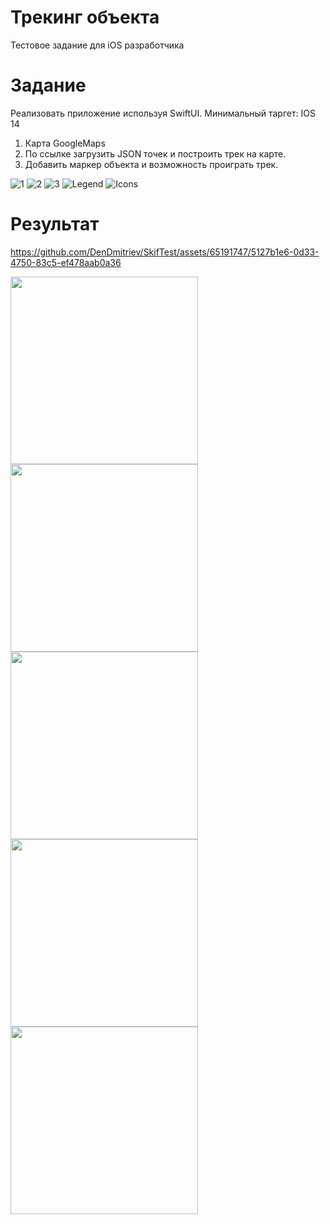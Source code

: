 # Трекинг объекта
Тестовое задание для iOS разработчика

# Задание
Реализовать приложение используя SwiftUI. Минимальный таргет: IOS 14

1. Карта GoogleMaps
2. По ссылке загрузить JSON точек и построить трек на карте.
3. Добавить маркер объекта и возможность проиграть трек.

![1](https://github.com/DenDmitriev/SkifTest/assets/65191747/812a82c3-2380-4366-9330-02e75a7e78fb)
![2](https://github.com/DenDmitriev/SkifTest/assets/65191747/88427657-9f9f-4cff-bd18-a0ce6f40bee1)
![3](https://github.com/DenDmitriev/SkifTest/assets/65191747/321aa792-2223-494b-af54-620c32d124d8)
![Legend](https://github.com/DenDmitriev/SkifTest/assets/65191747/42507ba0-6134-4948-828b-5b9ee0decb41)
![Icons](https://github.com/DenDmitriev/SkifTest/assets/65191747/6dab3d4f-67e5-4e5c-b001-72a8878480c9)


# Результат

https://github.com/DenDmitriev/SkifTest/assets/65191747/5127b1e6-0d33-4750-83c5-ef478aab0a36

<img src='https://github.com/DenDmitriev/SkifTest/assets/65191747/d04773d1-fe44-4b65-b8d6-6eb740fc4a6d' width='300'>
<img src='https://github.com/DenDmitriev/SkifTest/assets/65191747/6bf2f73f-baa2-4cb1-8c25-e8007ff3aa9d' width='300'>
<img src='https://github.com/DenDmitriev/SkifTest/assets/65191747/72dfb1cf-c4ee-44e5-8512-65fe831829d1' width='300'>
<img src='https://github.com/DenDmitriev/SkifTest/assets/65191747/a49a87d5-95ed-4bd6-8bf0-793389216692' width='300'>
<img src='https://github.com/DenDmitriev/SkifTest/assets/65191747/63c003ab-25a3-4f4b-a9d8-b9a659cb72b3' width='300'>
